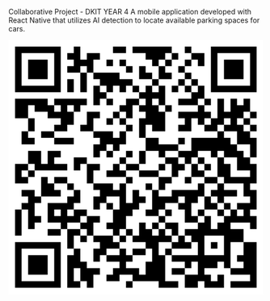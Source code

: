 Collaborative Project - DKIT YEAR 4
A mobile application developed with React Native that utilizes AI detection to locate available parking spaces for cars.

![Alt text](./iparkitpro-v4.1.4.UT.png?raw=true)



